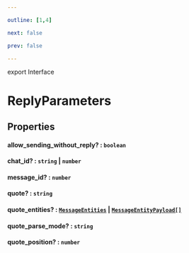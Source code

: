 ```yaml
---

outline: [1,4]

next: false

prev: false

---
```


export Interface
# ReplyParameters

## Properties

#### allow_sending_without_reply? : `boolean`

#### chat_id? : `string` \| `number`

#### message_id? : `number`

#### quote? : `string`

#### quote_entities? : [`MessageEntities`](../classes/MessageEntities.md) \| [`MessageEntityPayload[]`](./MessageEntityPayload.md)

#### quote_parse_mode? : `string`

#### quote_position? : `number`
